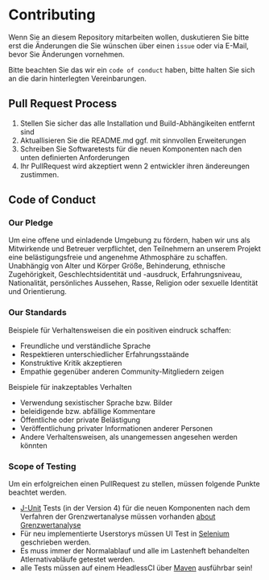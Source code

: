 # Contributing
Wenn Sie an diesem Repository mitarbeiten wollen, duskutieren Sie bitte erst die Änderungen die Sie wünschen über einen `issue` oder via E-Mail, bevor Sie Änderungen vornehmen.

Bitte beachten Sie das wir ein `code of conduct` haben, bitte halten Sie sich an die darin hinterlegten Vereinbarungen.

## Pull Request Process

1. Stellen Sie sicher das alle Installation und Build-Abhängikeiten entfernt sind 
2. Aktuallisieren Sie die README.md ggf. mit sinnvollen Erweiterungen
3. Schreiben Sie Softwaretests für die neuen Komponenten nach den unten definierten Anforderungen
4. Ihr PullRequest wird akzeptiert wenn 2 entwickler ihren ändereungen zustimmen.
<!-- 3. Aktualisiere die Versionsnummer in allen Datein.  -->

## Code of Conduct

### Our Pledge

Um eine offene und einladende Umgebung zu fördern, haben wir uns als
Mitwirkende und Betreuer verpflichtet, den Teilnehmern an unserem Projekt eine belästigungsfreie und angenehme Athmosphäre zu schaffen. Unabhängig von Alter und Körper
Größe, Behinderung, ethnische Zugehörigkeit, Geschlechtsidentität und -ausdruck, Erfahrungsniveau, Nationalität, persönliches Aussehen, Rasse, Religion oder sexuelle Identität und
Orientierung.

### Our Standards

Beispiele für Verhaltensweisen die ein positiven eindruck schaffen:

* Freundliche und verständliche Sprache
* Respektieren unterschiedlicher Erfahrungsstaände 
* Konstruktive Kritik akzeptieren
* Empathie gegenüber anderen Community-Mitgliedern zeigen

Beispiele für inakzeptables Verhalten 

* Verwendung sexistischer Sprache bzw. Bilder 
* beleidigende bzw. abfällige Kommentare
* Öffentliche oder private Belästigung
* Veröffentlichung privater Informationen anderer Personen
* Andere Verhaltensweisen, als unangemessen angesehen werden könnten 

### Scope of Testing

Um ein erfolgreichen einen PullRequest zu stellen, müssen folgende Punkte beachtet werden. 
* [J-Unit](https://junit.org/junit4/) Tests (in der Version 4) für die neuen Komponenten nach dem Verfahren der Grenzwertanalyse müssen vorhanden [about Grenzwertanalyse](https://de.wikipedia.org/wiki/Dynamisches_Software-Testverfahren#Grenzwertanalyse) 
* Für neu implementierte Userstorys müssen UI Test in [Selenium](https://www.seleniumhq.org/) geschrieben werden. 
* Es muss immer der Normalablauf und alle im Lastenheft behandelten Atlernativabläufe getestet werden.
* alle Tests müssen auf einem HeadlessCI über [Maven](https://maven.apache.org/) ausführbar sein!  
